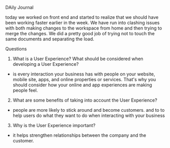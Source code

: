 DAily Journal 

today we worked on front end and started to realize that we should have been working faster earlier in the week. We have run into clashing issues with both making changes to the workspace from home and then trying to merge the changes. We did a pretty good job of trying not to touch the same documents and separating the load. 

Questions
1. What is a User Experience? What should be considered when developing a User Experience?
- is every interaction your business has with people on your website, mobile site, apps, and online properties or services. That's why you should consider how your online and app experiences are making people feel.
2. What are some benefits of taking into account the User Experience?
- people are more likely to stick around and become customers. and to to help users do what they want to do when interacting with your business
3. Why is the User Experience important?
- it helps strengthen relationships between the company and the customer. 